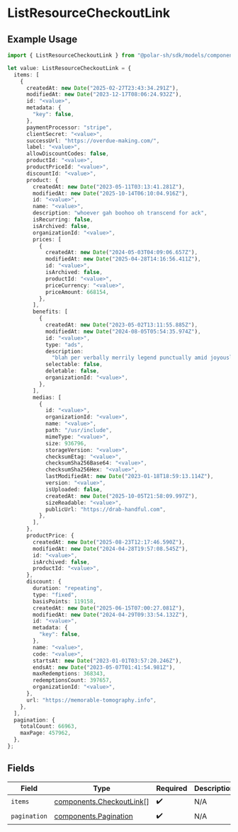 # ListResourceCheckoutLink

## Example Usage

```typescript
import { ListResourceCheckoutLink } from "@polar-sh/sdk/models/components";

let value: ListResourceCheckoutLink = {
  items: [
    {
      createdAt: new Date("2025-02-27T23:43:34.291Z"),
      modifiedAt: new Date("2023-12-17T08:06:24.932Z"),
      id: "<value>",
      metadata: {
        "key": false,
      },
      paymentProcessor: "stripe",
      clientSecret: "<value>",
      successUrl: "https://overdue-making.com/",
      label: "<value>",
      allowDiscountCodes: false,
      productId: "<value>",
      productPriceId: "<value>",
      discountId: "<value>",
      product: {
        createdAt: new Date("2023-05-11T03:13:41.281Z"),
        modifiedAt: new Date("2025-10-14T06:10:04.916Z"),
        id: "<value>",
        name: "<value>",
        description: "whoever gah boohoo oh transcend for ack",
        isRecurring: false,
        isArchived: false,
        organizationId: "<value>",
        prices: [
          {
            createdAt: new Date("2024-05-03T04:09:06.657Z"),
            modifiedAt: new Date("2025-04-28T14:16:56.411Z"),
            id: "<value>",
            isArchived: false,
            productId: "<value>",
            priceCurrency: "<value>",
            priceAmount: 668154,
          },
        ],
        benefits: [
          {
            createdAt: new Date("2023-05-02T13:11:55.885Z"),
            modifiedAt: new Date("2024-08-05T05:54:35.974Z"),
            id: "<value>",
            type: "ads",
            description:
              "blah per verbally merrily legend punctually amid joyously gee hateful",
            selectable: false,
            deletable: false,
            organizationId: "<value>",
          },
        ],
        medias: [
          {
            id: "<value>",
            organizationId: "<value>",
            name: "<value>",
            path: "/usr/include",
            mimeType: "<value>",
            size: 936796,
            storageVersion: "<value>",
            checksumEtag: "<value>",
            checksumSha256Base64: "<value>",
            checksumSha256Hex: "<value>",
            lastModifiedAt: new Date("2023-01-18T18:59:13.114Z"),
            version: "<value>",
            isUploaded: false,
            createdAt: new Date("2025-10-05T21:58:09.997Z"),
            sizeReadable: "<value>",
            publicUrl: "https://drab-handful.com",
          },
        ],
      },
      productPrice: {
        createdAt: new Date("2025-08-23T12:17:46.590Z"),
        modifiedAt: new Date("2024-04-28T19:57:08.545Z"),
        id: "<value>",
        isArchived: false,
        productId: "<value>",
      },
      discount: {
        duration: "repeating",
        type: "fixed",
        basisPoints: 119158,
        createdAt: new Date("2025-06-15T07:00:27.081Z"),
        modifiedAt: new Date("2024-04-29T09:33:54.132Z"),
        id: "<value>",
        metadata: {
          "key": false,
        },
        name: "<value>",
        code: "<value>",
        startsAt: new Date("2023-01-01T03:57:20.246Z"),
        endsAt: new Date("2023-05-07T01:41:54.981Z"),
        maxRedemptions: 368343,
        redemptionsCount: 397657,
        organizationId: "<value>",
      },
      url: "https://memorable-tomography.info",
    },
  ],
  pagination: {
    totalCount: 66963,
    maxPage: 457962,
  },
};
```

## Fields

| Field                                                                | Type                                                                 | Required                                                             | Description                                                          |
| -------------------------------------------------------------------- | -------------------------------------------------------------------- | -------------------------------------------------------------------- | -------------------------------------------------------------------- |
| `items`                                                              | [components.CheckoutLink](../../models/components/checkoutlink.md)[] | :heavy_check_mark:                                                   | N/A                                                                  |
| `pagination`                                                         | [components.Pagination](../../models/components/pagination.md)       | :heavy_check_mark:                                                   | N/A                                                                  |